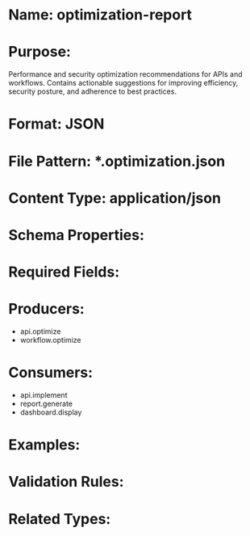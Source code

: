 # Name: optimization-report

# Purpose:
Performance and security optimization recommendations for APIs and workflows. Contains actionable suggestions for improving efficiency, security posture, and adherence to best practices.

# Format: JSON

# File Pattern: *.optimization.json

# Content Type: application/json

# Schema Properties:

# Required Fields:

# Producers:
- api.optimize
- workflow.optimize

# Consumers:
- api.implement
- report.generate
- dashboard.display

# Examples:

# Validation Rules:

# Related Types:
